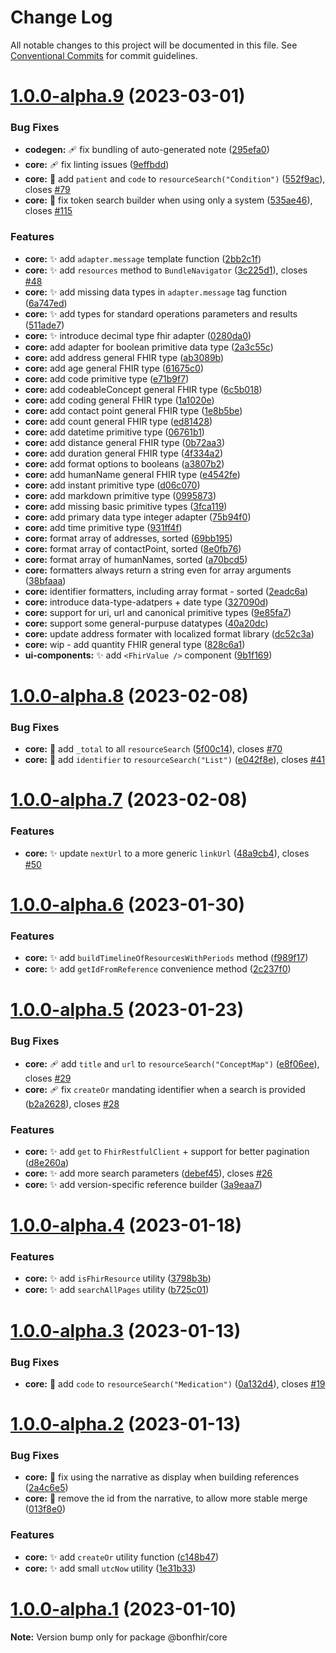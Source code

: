 # Change Log

All notable changes to this project will be documented in this file.
See [Conventional Commits](https://conventionalcommits.org) for commit guidelines.

# [1.0.0-alpha.9](https://github.com/bonfhir/bonfhir/compare/@bonfhir/core@1.0.0-alpha.8...@bonfhir/core@1.0.0-alpha.9) (2023-03-01)


### Bug Fixes

* **codegen:** :adhesive_bandage: fix bundling of auto-generated note ([295efa0](https://github.com/bonfhir/bonfhir/commit/295efa0900f0cb1f80a889e05d8969452ccb8262))
* **core:** :adhesive_bandage: fix linting issues ([9effbdd](https://github.com/bonfhir/bonfhir/commit/9effbdd5775cbc6f73bc5be3e2867929c11546d5))
* **core:** :bug: add `patient` and `code` to `resourceSearch("Condition")` ([552f9ac](https://github.com/bonfhir/bonfhir/commit/552f9acf302db023da8e6b6acf58036aa028b73e)), closes [#79](https://github.com/bonfhir/bonfhir/issues/79)
* **core:** :bug: fix token search builder when using only a system ([535ae46](https://github.com/bonfhir/bonfhir/commit/535ae4622d14e374f4b76677ee58461e8aee1e82)), closes [#115](https://github.com/bonfhir/bonfhir/issues/115)


### Features

* **core:** :sparkles: add `adapter.message` template function ([2bb2c1f](https://github.com/bonfhir/bonfhir/commit/2bb2c1f2bcbfa7c7254a0db01501fed2e2ff6f5d))
* **core:** :sparkles: add `resources` method to `BundleNavigator` ([3c225d1](https://github.com/bonfhir/bonfhir/commit/3c225d19bd80d72f0ebb02b21f97a7be3b1239ab)), closes [#48](https://github.com/bonfhir/bonfhir/issues/48)
* **core:** :sparkles: add missing data types in `adapter.message` tag function ([6a747ed](https://github.com/bonfhir/bonfhir/commit/6a747ed150d4934448bdf6493dc5205d8798201e))
* **core:** :sparkles: add types for standard operations parameters and results ([511ade7](https://github.com/bonfhir/bonfhir/commit/511ade77a0201f8f0d64483f2ce3a8a074cace40))
* **core:** :sparkles: introduce decimal type fhir adapter ([0280da0](https://github.com/bonfhir/bonfhir/commit/0280da0547155ecf578ec0786bd17ae82cb23ac7))
* **core:** add adapter for boolean primitive data type ([2a3c55c](https://github.com/bonfhir/bonfhir/commit/2a3c55c3da37eadea96820cb2a86b615d2decdbc))
* **core:** add address general FHIR type ([ab3089b](https://github.com/bonfhir/bonfhir/commit/ab3089b3275ef808dfaabb916040a826aed5809c))
* **core:** add age general FHIR type ([61675c0](https://github.com/bonfhir/bonfhir/commit/61675c0f369b31474bca1d5ec49e955c278761e0))
* **core:** add code primitive type ([e71b9f7](https://github.com/bonfhir/bonfhir/commit/e71b9f7e8db33335b1f8f36758d07484583ec392))
* **core:** add codeableConcept general FHIR type ([6c5b018](https://github.com/bonfhir/bonfhir/commit/6c5b01812905737062f1d6d79a55eedb5b605b14))
* **core:** add coding general FHIR type ([1a1020e](https://github.com/bonfhir/bonfhir/commit/1a1020e2287089102176fe4c19386dc344f5cfb7))
* **core:** add contact point general FHIR type ([1e8b5be](https://github.com/bonfhir/bonfhir/commit/1e8b5be5bada7400c6741cff276501cda05d0f7a))
* **core:** add count general FHIR type ([ed81428](https://github.com/bonfhir/bonfhir/commit/ed81428fff9cae95d87a6bc8fc159ac8dedf01a7))
* **core:** add datetime primitive type ([06761b1](https://github.com/bonfhir/bonfhir/commit/06761b14e1bec0839737fb2acdc81429f6dec9cf))
* **core:** add distance general FHIR type ([0b72aa3](https://github.com/bonfhir/bonfhir/commit/0b72aa3fdcafee8c18db82fd0405ec64e331cba7))
* **core:** add duration general FHIR type ([4f334a2](https://github.com/bonfhir/bonfhir/commit/4f334a2fa6e65e7e80ec2508a5d8037ebc6246b8))
* **core:** add format options to booleans ([a3807b2](https://github.com/bonfhir/bonfhir/commit/a3807b2753b7c7d03e1b227b61f7bd483d8c18f8))
* **core:** add humanName general FHIR type ([e4542fe](https://github.com/bonfhir/bonfhir/commit/e4542feac620f2b7e2a5675968914faa73a66c35))
* **core:** add instant primitive type ([d06c070](https://github.com/bonfhir/bonfhir/commit/d06c070b4279a3e2d766f5b0ae2fc3f0d639847e))
* **core:** add markdown primitive type ([0995873](https://github.com/bonfhir/bonfhir/commit/0995873ffe132f70c5a55a03c51752a1a0900c47))
* **core:** add missing basic primitive types ([3fca119](https://github.com/bonfhir/bonfhir/commit/3fca119e12ea9fc80264ee6f5ecd325d1da3a57c))
* **core:** add primary data type integer adapter ([75b94f0](https://github.com/bonfhir/bonfhir/commit/75b94f0bea1d7fbb0d8762fe1ac19067a16b813a))
* **core:** add time primitive type ([931ff4f](https://github.com/bonfhir/bonfhir/commit/931ff4fbc233d7bac5974ecea7694d8961f6971d))
* **core:** format array of addresses, sorted ([69bb195](https://github.com/bonfhir/bonfhir/commit/69bb195f46e3777a4f45c934deed953131095c6c))
* **core:** format array of contactPoint, sorted ([8e0fb76](https://github.com/bonfhir/bonfhir/commit/8e0fb76a2661f22f80ce56a265adef73ddfa9ae0))
* **core:** format array of humanNames, sorted ([a70bcd5](https://github.com/bonfhir/bonfhir/commit/a70bcd596ad899ad6097f8f14fe7e8a212882c57))
* **core:** formatters always return a string even for array arguments ([38bfaaa](https://github.com/bonfhir/bonfhir/commit/38bfaaadb6dd6ae0541265124d61daa06fe1c647))
* **core:** identifier formatters, including array format - sorted ([2eadc6a](https://github.com/bonfhir/bonfhir/commit/2eadc6abcc066df8b8fff446b25d06e916bc1d5f))
* **core:** introduce data-type-adatpers + date type ([327090d](https://github.com/bonfhir/bonfhir/commit/327090dede19238e8cb5719350498d539a76f0da))
* **core:** support for uri, url and canonical primitive types ([9e85fa7](https://github.com/bonfhir/bonfhir/commit/9e85fa7cb7095c01959016355e2d7c7a3d9a3717))
* **core:** support some general-purpuse datatypes ([40a20dc](https://github.com/bonfhir/bonfhir/commit/40a20dc7cb0ca400fd85ccd9e7c1769891805673))
* **core:** update address formater with localized format library ([dc52c3a](https://github.com/bonfhir/bonfhir/commit/dc52c3a447d0758170f00fcb2adf7d03ca3779ba))
* **core:** wip - add quantity FHIR general type ([828c6a1](https://github.com/bonfhir/bonfhir/commit/828c6a14f4b2f1df011bf913aface7d81df7c4b4))
* **ui-components:** :sparkles: add `<FhirValue />` component ([9b1f169](https://github.com/bonfhir/bonfhir/commit/9b1f16905739dea6b2660643bc834380fd383c83))





# [1.0.0-alpha.8](https://github.com/bonfhir/bonfhir/compare/@bonfhir/core@1.0.0-alpha.7...@bonfhir/core@1.0.0-alpha.8) (2023-02-08)


### Bug Fixes

* **core:** :bug: add `_total` to all `resourceSearch` ([5f00c14](https://github.com/bonfhir/bonfhir/commit/5f00c14b2e0b6915382d631e471337bde29ea094)), closes [#70](https://github.com/bonfhir/bonfhir/issues/70)
* **core:** :bug: add `identifier` to `resourceSearch("List")` ([e042f8e](https://github.com/bonfhir/bonfhir/commit/e042f8ee2075c4c35e636c954347f694430c1751)), closes [#41](https://github.com/bonfhir/bonfhir/issues/41)





# [1.0.0-alpha.7](https://github.com/bonfhir/bonfhir/compare/@bonfhir/core@1.0.0-alpha.6...@bonfhir/core@1.0.0-alpha.7) (2023-02-08)


### Features

* **core:** :sparkles: update `nextUrl` to a more generic `linkUrl` ([48a9cb4](https://github.com/bonfhir/bonfhir/commit/48a9cb4dee6bf998e42fa71990b47ddba67327ec)), closes [#50](https://github.com/bonfhir/bonfhir/issues/50)





# [1.0.0-alpha.6](https://github.com/bonfhir/bonfhir/compare/@bonfhir/core@1.0.0-alpha.5...@bonfhir/core@1.0.0-alpha.6) (2023-01-30)


### Features

* **core:** :sparkles: add `buildTimelineOfResourcesWithPeriods` method ([f989f17](https://github.com/bonfhir/bonfhir/commit/f989f17ae1bc32dd478f69f79d9ffec50916d22f))
* **core:** :sparkles: add `getIdFromReference` convenience method ([2c237f0](https://github.com/bonfhir/bonfhir/commit/2c237f0cc641e40778583ba581e6b846c8a8b9d4))





# [1.0.0-alpha.5](https://github.com/bonfhir/bonfhir/compare/@bonfhir/core@1.0.0-alpha.4...@bonfhir/core@1.0.0-alpha.5) (2023-01-23)


### Bug Fixes

* **core:** :adhesive_bandage: add `title` and `url` to `resourceSearch("ConceptMap")` ([e8f06ee](https://github.com/bonfhir/bonfhir/commit/e8f06ee19525fbad0264917283ad28431328776d)), closes [#29](https://github.com/bonfhir/bonfhir/issues/29)
* **core:** :adhesive_bandage: fix `createOr` mandating identifier when a search is provided ([b2a2628](https://github.com/bonfhir/bonfhir/commit/b2a2628d574f0453d84d725767349aa2fc89cea6)), closes [#28](https://github.com/bonfhir/bonfhir/issues/28)


### Features

* **core:** :sparkles: add `get` to `FhirRestfulClient` + support for better pagination ([d8e260a](https://github.com/bonfhir/bonfhir/commit/d8e260a6ccb1f4d8cda229310663f7c8f3f9a6c6))
* **core:** :sparkles: add more search parameters ([debef45](https://github.com/bonfhir/bonfhir/commit/debef458e815506a27abb43c582bd5fd0dc58a8c)), closes [#26](https://github.com/bonfhir/bonfhir/issues/26)
* **core:** :sparkles: add version-specific reference builder ([3a9eaa7](https://github.com/bonfhir/bonfhir/commit/3a9eaa72db30013c529000d67d99dabadf4b9f36))





# [1.0.0-alpha.4](https://github.com/bonfhir/bonfhir/compare/@bonfhir/core@1.0.0-alpha.3...@bonfhir/core@1.0.0-alpha.4) (2023-01-18)


### Features

* **core:** :sparkles: add `isFhirResource` utility ([3798b3b](https://github.com/bonfhir/bonfhir/commit/3798b3bee30a2f6338c1dffb1373f6015394821d))
* **core:** :sparkles: add `searchAllPages` utility ([b725c01](https://github.com/bonfhir/bonfhir/commit/b725c011e4502e6c02ab9c3c3a57d66d8ee3a954))





# [1.0.0-alpha.3](https://github.com/bonfhir/bonfhir/compare/@bonfhir/core@1.0.0-alpha.2...@bonfhir/core@1.0.0-alpha.3) (2023-01-13)


### Bug Fixes

* **core:** :bug: add `code` to `resourceSearch("Medication")` ([0a132d4](https://github.com/bonfhir/bonfhir/commit/0a132d42421bc656bc3fce02eeb6947e1185e636)), closes [#19](https://github.com/bonfhir/bonfhir/issues/19)





# [1.0.0-alpha.2](https://github.com/bonfhir/bonfhir/compare/@bonfhir/core@1.0.0-alpha.1...@bonfhir/core@1.0.0-alpha.2) (2023-01-13)


### Bug Fixes

* **core:** :bug: fix using the narrative as display when building references ([2a4c6e5](https://github.com/bonfhir/bonfhir/commit/2a4c6e5c8485e2fc78a32eb7ce762f5eaf2255c1))
* **core:** :bug: remove the id from the narrative, to allow more stable merge ([013f8e0](https://github.com/bonfhir/bonfhir/commit/013f8e06d2e4bab25a9f7aedf3206dd926419ee7))


### Features

* **core:** :sparkles: add `createOr` utility function ([c148b47](https://github.com/bonfhir/bonfhir/commit/c148b472336a7d8e1df0f083bb84f89fa043477c))
* **core:** :sparkles: add small `utcNow` utility ([1e31b33](https://github.com/bonfhir/bonfhir/commit/1e31b3347d104a04eeb50c61a5ea58d57041607f))





# [1.0.0-alpha.1](https://github.com/bonfhir/bonfhir/compare/@bonfhir/core@1.0.0-alpha.0...@bonfhir/core@1.0.0-alpha.1) (2023-01-10)

**Note:** Version bump only for package @bonfhir/core
